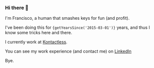 ### Hi there 👋

I'm Francisco, a human that smashes keys for fun (and profit). 

I've been doing this for `{getYearsSince('2015-03-01')}` years, and thus I know some tricks here and there.

I currently work at [Kontactless](https://www.kontactless.io).

You can see my work experience (and contact me) on [LinkedIn](https://www.linkedin.com/in/femhanna/)

Bye.
